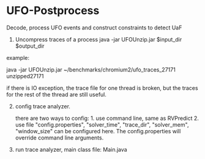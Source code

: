 # UFO-Postprocess
Decode, process UFO events and construct constraints to detect UaF


1. Uncompress traces of a process 
java -jar UFOUnzip.jar  $input_dir $output_dir

example:

java -jar UFOUnzip.jar ~/benchmarks/chromium2/ufo_traces_27171  unzipped27171

if there is IO exception, the trace file for one thread is broken, but the traces for the rest of the thread are still useful.

2. config trace analyzer.

	there are two ways to config:
		1. use command line, same as RVPredict
		2. use file "config.properties", "solver_time", "trace_dir", "solver_mem", "window_size" can be configured here. The config.properties will override command line arguments.

3. run trace analyzer, main class file: Main.java
